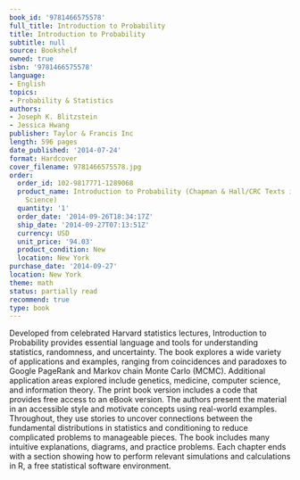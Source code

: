 ```yaml
---
book_id: '9781466575578'
full_title: Introduction to Probability
title: Introduction to Probability
subtitle: null
source: Bookshelf
owned: true
isbn: '9781466575578'
language:
- English
topics:
- Probability & Statistics
authors:
- Joseph K. Blitzstein
- Jessica Hwang
publisher: Taylor & Francis Inc
length: 596 pages
date_published: '2014-07-24'
format: Hardcover
cover_filename: 9781466575578.jpg
order:
  order_id: 102-9817771-1289068
  product_name: Introduction to Probability (Chapman & Hall/CRC Texts in Statistical
    Science)
  quantity: '1'
  order_date: '2014-09-26T18:34:17Z'
  ship_date: '2014-09-27T07:13:51Z'
  currency: USD
  unit_price: '94.03'
  product_condition: New
  location: New York
purchase_date: '2014-09-27'
location: New York
theme: math
status: partially read
recommend: true
type: book
---
```

Developed from celebrated Harvard statistics lectures, Introduction to Probability provides essential language and tools for understanding statistics, randomness, and uncertainty. The book explores a wide variety of applications and examples, ranging from coincidences and paradoxes to Google PageRank and Markov chain Monte Carlo (MCMC). Additional application areas explored include genetics, medicine, computer science, and information theory. The print book version includes a code that provides free access to an eBook version. The authors present the material in an accessible style and motivate concepts using real-world examples. Throughout, they use stories to uncover connections between the fundamental distributions in statistics and conditioning to reduce complicated problems to manageable pieces. The book includes many intuitive explanations, diagrams, and practice problems. Each chapter ends with a section showing how to perform relevant simulations and calculations in R, a free statistical software environment.
